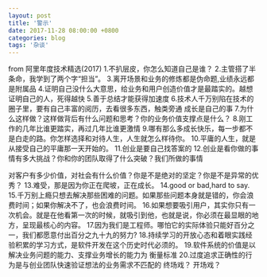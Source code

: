```yaml
---
layout: post
title: '警示'
date: 2017-11-28 08:00:00 +0800
categories: blog
tags: '杂谈'
---
```


from 阿里年度技术精选(2017)
1.不扒层皮，你怎么知道自己是谁？
2.主管搭了半条命，我学到了两个字“担当”。
3.离开场景和业务的修炼都是伪命题,业绩永远都是附属品
4.证明自己没什么大意思，给业务和用户创造价值才是最踏实的。越想证明自己的人，死得越快
5.善于总结才能获得加速度
6.技术人千万别陷在技术的圈子里，要有自己丰富的阅历，去看很多东西，触类旁通 成长是自己的事
7.为什么这样做？这样做背后有什么问题和思考？你的业务价值支撑点是什么？
8.刚工作的几年比谁更踏实，再过几年比谁更激情
9.哪有那么多成长快乐，每一步都不是白走的路。你怎样选择和对待人生，人生就怎么样待你。
10.平庸的人生，就是从接受自己的平庸那一天开始的。
11.创业是要自己找答案的
12.创业是看你做的事情有多大挑战？你和你的团队取得了什么突破？我们所做的事情

对客户有多少价值，对社会有什么价值？你是不是绝对的坚定？你是不是异常的优秀？
13.难受，那是因为你正在爬坡，正在成长。
14.good or bad,hard to say.
15.千万别上瘾只想去解决那些困难的问题。如果那些问题本身就是错的，你会浪费时间；如果你解决不了，也会浪费时间。
16.如果想要吸引用户，其实你只有一次机会。就是在他看第一次的时候，就吸引到他，也就是说，你必须在最显眼的地方，呈现最核心的内容。
17.因为我们是工程师。哪怕它的实际体验只能好百分之一，我们都愿意付出百分之九十九的努力?
18.持续学习的开放心态和着眼实践经验积累的学习方式，是软件开发在这个历史时代必须的。
19.软件系统的价值是以解决业务问题的能力、支撑业务增长的能力为 衡量标准
20.过度追求正确性的行为是与创业团队快速验证想法的业务需求不匹配的
终场戏？ 开场戏？
